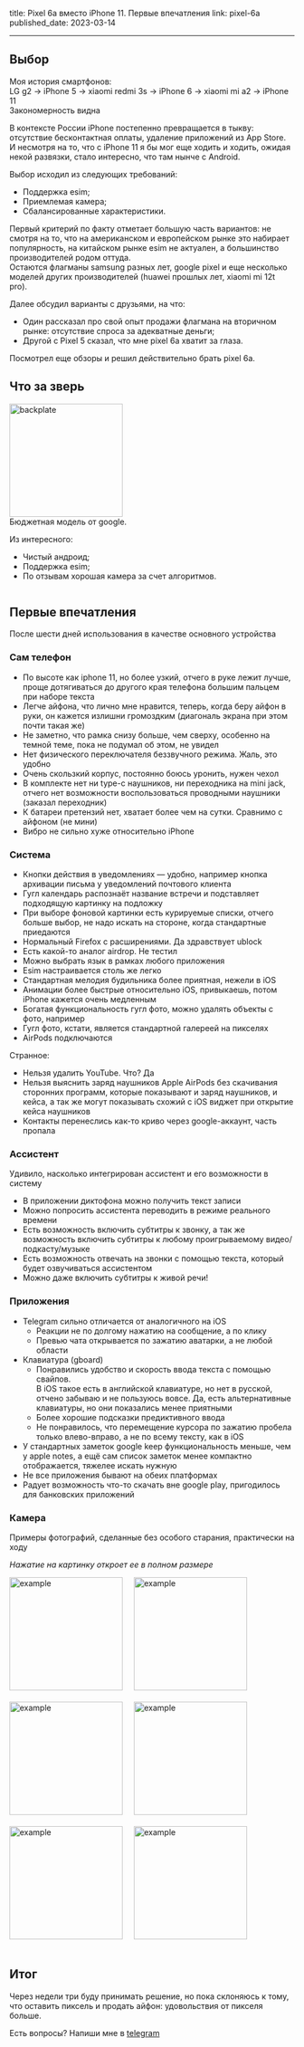 title: Pixel 6a вместо iPhone 11. Первые впечатления
link: pixel-6a
published_date: 2023-03-14
___

## Выбор

Моя история смартфонов:\
LG g2 -> iPhone 5 -> xiaomi redmi 3s -> iPhone 6 -> xiaomi mi a2 -> iPhone 11\
Закономерность видна

В контексте России iPhone постепенно превращается в тыкву: отсутствие бесконтактная оплаты, удаление приложений из App Store.\
И несмотря на то, что с iPhone 11 я бы мог еще ходить и ходить, ожидая некой развязки, стало интересно, что там нынче с Android.

Выбор исходил из следующих требований:
- Поддержка esim;
- Приемлемая камера;
- Сбалансированные характеристики.

Первый критерий по факту отметает большую часть вариантов: не смотря на то, что на американском и европейском рынке это набирает популярность, на китайском рынке esim не актуален, а большинство производителей родом оттуда.\
Остаются флагманы samsung разных лет, google pixel и еще несколько моделей других производителей (huawei прошлых лет, xiaomi mi 12t pro).

Далее обсудил варианты с друзьями, на что:
- Один рассказал про свой опыт продажи флагмана на вторичном рынке: отсутствие спроса за адекватные деньги;
- Другой с Pixel 5 сказал, что мне pixel 6a хватит за глаза.

Посмотрел еще обзоры и решил действительно брать pixel 6a.

## Что за зверь

<div style="display: flex; flex-wrap: wrap;">
  <a href="https://github.com/nikita-nuykin/blog/blob/main/resources/pixel-6a/initial.jpg?raw=true" style="margin: 0 20px 0 0">
    <img src="https://github.com/nikita-nuykin/blog/blob/main/resources/pixel-6a/initial.jpg?raw=true" alt="backplate" width="200">
  </a>

  <div>
Бюджетная модель от google.

Из интересного:
- Чистый андроид;
- Поддержка esim;
- По отзывам хорошая камера за счет алгоритмов.
  </div>
</div>

## Первые впечатления
После шести дней использования в качестве основного устройства

### Сам телефон
- По высоте как iphone 11, но более узкий, отчего в руке лежит лучше, проще дотягиваться до другого края телефона большим пальцем при наборе текста
- Легче айфона, что лично мне нравится, теперь, когда беру айфон в руки, он кажется излишни громоздким (диагональ экрана при этом почти такая же)
- Не заметно, что рамка снизу больше, чем сверху, особенно на темной теме, пока не подумал об этом, не увидел
- Нет физического переключателя беззвучного режима. Жаль, это удобно
- Очень скользкий корпус, постоянно боюсь уронить, нужен чехол
- В комплекте нет ни type-c наушников, ни переходника на mini jack, отчего нет возможности воспользоваться проводными наушники (заказал переходник)
- К батареи претензий нет, хватает более чем на сутки. Сравнимо с айфоном (не мини)
- Вибро не сильно хуже относительно iPhone

### Система

- Кнопки действия в уведомлениях — удобно, например кнопка архивации письма у уведомлений почтового клиента
- Гугл календарь распознаёт название встречи и подставляет подходящую картинку на подложку
- При выборе фоновой картинки есть курируемые списки, отчего больше выбор, не надо искать на стороне, когда стандартные приедаются
- Нормальный Firefox с расширениями. Да здравствует ublock
- Есть какой-то аналог airdrop. Не тестил
- Можно выбрать язык в рамках любого приложения
- Esim настраивается столь же легко
- Стандартная мелодия будильника более приятная, нежели в iOS
- Анимации более быстрые относительно iOS, привыкаешь, потом iPhone кажется очень медленным
- Богатая функциональность гугл фото, можно удалять объекты с фото, например
- Гугл фото, кстати, является стандартной галереей на пикселях
- AirPods подключаются


Странное:
- Нельзя удалить YouTube. Что? Да
- Нельзя выяснить заряд наушников Apple AirPods без скачивания сторонних программ, которые показывают и заряд наушников, и кейса, а так же могут показывать схожий с iOS виджет при открытие кейса наушников
- Контакты перенеслись как-то криво через google-аккаунт, часть пропала

### Ассистент
Удивило, насколько интегрирован ассистент и его возможности в систему

- В приложении диктофона можно получить текст записи
- Можно попросить ассистента переводить в режиме реального времени
- Есть возможность включить субтитры к звонку, а так же возможность включить субтитры к любому проигрываемому видео/подкасту/музыке
- Есть возможность отвечать на звонки с помощью текста, который будет озвучиваться ассистентом
- Можно даже включить субтитры к живой речи!

### Приложения

- Telegram сильно отличается от аналогичного на iOS
  - Реакции не по долгому нажатию на сообщение, а по клику
  - Превью чата открывается по зажатию аватарки, а не любой области
- Клавиатура (gboard)
  - Понравились удобство и скорость ввода текста с помощью свайпов.\
  В iOS такое есть в английской клавиатуре, но нет в русской, отчено забываю и не пользуюсь вовсе. Да, есть альтернативные клавиатуры, но они показались менее приятными
  - Более хорошие подсказки предиктивного ввода
  - Не понравилось, что перемещение курсора по зажатию пробела только влево-вправо, а не по всему тексту, как в iOS
- У стандартных заметок google keep функциональность меньше, чем у apple notes, а ещё сам список заметок менее компактно отображается, тяжелее искать нужную
- Не все приложения бывают на обеих платформах
- Радует возможность что-то скачать вне google play, пригодилось для банковских приложений

### Камера

Примеры фотографий, сделанные без особого старания, практически на ходу

*Нажатие на картинку откроет ее в полном размере*

<div style="display: flex; flex-wrap: wrap;">
<a href="https://github.com/nikita-nuykin/blog/blob/main/resources/pixel-6a/example-1.jpg?raw=true" style="margin: 0 20px 20px 0">
  <img src="https://github.com/nikita-nuykin/blog/blob/main/resources/pixel-6a/example-1-preview.jpeg?raw=true" alt="example" width="200">
</a>

<a href="https://github.com/nikita-nuykin/blog/blob/main/resources/pixel-6a/example-2.jpg?raw=true" style="margin: 0 20px 20px 0">
  <img src="https://github.com/nikita-nuykin/blog/blob/main/resources/pixel-6a/example-2-preview.jpeg?raw=true" alt="example" width="200">
</a>

<a href="https://github.com/nikita-nuykin/blog/blob/main/resources/pixel-6a/example-3.jpg?raw=true" style="margin: 0 20px 20px 0">
  <img src="https://github.com/nikita-nuykin/blog/blob/main/resources/pixel-6a/example-3-preview.jpeg?raw=true" alt="example" width="200">
</a>

<a href="https://github.com/nikita-nuykin/blog/blob/main/resources/pixel-6a/example-4.jpg?raw=true" style="margin: 0 20px 20px 0">
  <img src="https://github.com/nikita-nuykin/blog/blob/main/resources/pixel-6a/example-4-preview.jpeg?raw=true" alt="example" width="200">
</a>

<a href="https://github.com/nikita-nuykin/blog/blob/main/resources/pixel-6a/example-5.jpg?raw=true" style="margin: 0 20px 20px 0">
  <img src="https://github.com/nikita-nuykin/blog/blob/main/resources/pixel-6a/example-5-preview.jpeg?raw=true" alt="example" width="200">
</a>

<a href="https://github.com/nikita-nuykin/blog/blob/main/resources/pixel-6a/example-6.jpg?raw=true" style="margin: 0 20px 20px 0">
  <img src="https://github.com/nikita-nuykin/blog/blob/main/resources/pixel-6a/example-6-preview.jpeg?raw=true" alt="example" width="200">
</a>
</div>

## Итог

Через недели три буду принимать решение, но пока склоняюсь к тому, что оставить пиксель и продать айфон: удовольствия от пикселя больше.

Есть вопросы? Напиши мне в [telegram](https://t.me/NikitaNuykin)
